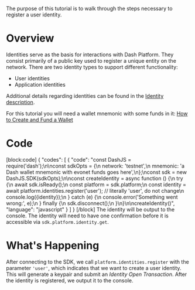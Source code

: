 The purpose of this tutorial is to walk through the steps necessary to register a user identity.

# Overview
Identities serve as the basis for interactions with Dash Platform. They consist primarily of a public key used to register a unique entity on the network. There are two identity types to support different functionality:
 - User identities
 - Application identities

Additional details regarding identities can be found in the [Identity description](explanation-identity).

For this tutorial you will need a wallet mnemonic with some funds in it: [How to Create and Fund a Wallet](tutorial-create-and-fund-a-wallet)

# Code
[block:code]
{
  "codes": [
    {
      "code": "const DashJS = require('dash');\n\nconst sdkOpts = {\n  network: 'testnet',\n  mnemonic: 'a Dash wallet mnemonic with evonet funds goes here',\n};\nconst sdk = new DashJS.SDK(sdkOpts);\n\nconst createIdentity = async function () {\n  try {\n    await sdk.isReady();\n    const platform = sdk.platform;\n    const identity = await platform.identities.register('user');  // literally 'user', do not change\n    console.log({identity});\n  } catch (e) {\n    console.error('Something went wrong:', e);\n  } finally {\n    sdk.disconnect();\n  }\n}\n\ncreateIdentity()",
      "language": "javascript"
    }
  ]
}
[/block]
The identity will be output to the console. The identity will need to have one confirmation before it is accessible via `sdk.platform.identity.get`.

# What's Happening

After connecting to the SDK, we call `platform.identities.register` with the parameter `'user'`, which indicates that we want to create a user identity. This will generate a keypair and submit an _Identity Open Transaction_. After the identity is registered, we output it to the console.